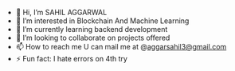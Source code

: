 - 👋 Hi, I’m SAHIL AGGARWAL
- 👀 I’m interested in Blockchain And Machine Learning
- 🌱 I’m currently learning backend development
- 💞️ I’m looking to collaborate on projects offered
- 📫 How to reach me 
      U can mail me at @aggarsahil3@gmail.com 
- ⚡ Fun fact: I hate errors on 4th try

<!---
aggarsahil/aggarsahil is a ✨ special ✨ repository because its `README.md` (this file) appears on your GitHub profile.
You can click the Preview link to take a look at your changes.
--->
